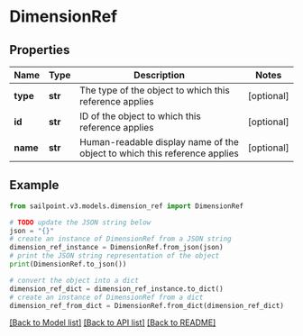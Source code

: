 # DimensionRef


## Properties

Name | Type | Description | Notes
------------ | ------------- | ------------- | -------------
**type** | **str** | The type of the object to which this reference applies | [optional] 
**id** | **str** | ID of the object to which this reference applies | [optional] 
**name** | **str** | Human-readable display name of the object to which this reference applies | [optional] 

## Example

```python
from sailpoint.v3.models.dimension_ref import DimensionRef

# TODO update the JSON string below
json = "{}"
# create an instance of DimensionRef from a JSON string
dimension_ref_instance = DimensionRef.from_json(json)
# print the JSON string representation of the object
print(DimensionRef.to_json())

# convert the object into a dict
dimension_ref_dict = dimension_ref_instance.to_dict()
# create an instance of DimensionRef from a dict
dimension_ref_from_dict = DimensionRef.from_dict(dimension_ref_dict)
```
[[Back to Model list]](../README.md#documentation-for-models) [[Back to API list]](../README.md#documentation-for-api-endpoints) [[Back to README]](../README.md)


